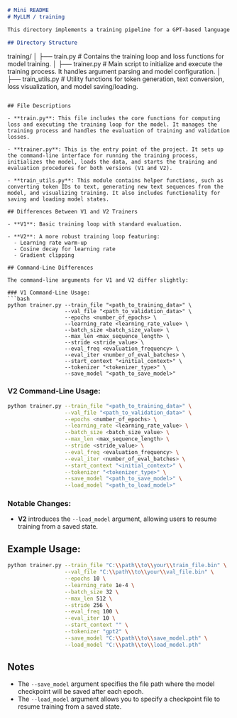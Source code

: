 ```markdown
# Mini README
# MyLLM / training

This directory implements a training pipeline for a GPT-based language model using PyTorch. The architecture is designed for text generation tasks, leveraging the transformer model's capabilities.

## Directory Structure

```
training/
│
├── train.py                # Contains the training loop and loss functions for model training.
│
├── trainer.py              # Main script to initialize and execute the training process. It handles argument parsing and model configuration.
│
├── train_utils.py          # Utility functions for token generation, text conversion, loss visualization, and model saving/loading.
```

## File Descriptions

- **train.py**: This file includes the core functions for computing loss and executing the training loop for the model. It manages the training process and handles the evaluation of training and validation losses.

- **trainer.py**: This is the entry point of the project. It sets up the command-line interface for running the training process, initializes the model, loads the data, and starts the training and evaluation procedures for both versions (V1 and V2).

- **train_utils.py**: This module contains helper functions, such as converting token IDs to text, generating new text sequences from the model, and visualizing training. It also includes functionality for saving and loading model states.

## Differences Between V1 and V2 Trainers

- **V1**: Basic training loop with standard evaluation.
  
- **V2**: A more robust training loop featuring:
  - Learning rate warm-up
  - Cosine decay for learning rate
  - Gradient clipping

## Command-Line Differences

The command-line arguments for V1 and V2 differ slightly:

### V1 Command-Line Usage:
```bash
python trainer.py --train_file "<path_to_training_data>" \
                  --val_file "<path_to_validation_data>" \
                  --epochs <number_of_epochs> \
                  --learning_rate <learning_rate_value> \
                  --batch_size <batch_size_value> \
                  --max_len <max_sequence_length> \
                  --stride <stride_value> \
                  --eval_freq <evaluation_frequency> \
                  --eval_iter <number_of_eval_batches> \
                  --start_context "<initial_context>" \
                  --tokenizer "<tokenizer_type>" \
                  --save_model "<path_to_save_model>"
```

### V2 Command-Line Usage:
```bash
python trainer.py --train_file "<path_to_training_data>" \
                  --val_file "<path_to_validation_data>" \
                  --epochs <number_of_epochs> \
                  --learning_rate <learning_rate_value> \
                  --batch_size <batch_size_value> \
                  --max_len <max_sequence_length> \
                  --stride <stride_value> \
                  --eval_freq <evaluation_frequency> \
                  --eval_iter <number_of_eval_batches> \
                  --start_context "<initial_context>" \
                  --tokenizer "<tokenizer_type>" \
                  --save_model "<path_to_save_model>" \
                  --load_model "<path_to_load_model>"
```

### Notable Changes:
- **V2** introduces the `--load_model` argument, allowing users to resume training from a saved state.

## Example Usage:

```bash
python trainer.py --train_file "C:\\path\\to\\your\\train_file.bin" \
                  --val_file "C:\\path\\to\\your\\val_file.bin" \
                  --epochs 10 \
                  --learning_rate 1e-4 \
                  --batch_size 32 \
                  --max_len 512 \
                  --stride 256 \
                  --eval_freq 100 \
                  --eval_iter 10 \
                  --start_context "" \
                  --tokenizer "gpt2" \
                  --save_model "C:\\path\\to\\save_model.pth" \
                  --load_model "C:\\path\\to\\load_model.pth"
```

## Notes
- The `--save_model` argument specifies the file path where the model checkpoint will be saved after each epoch.
- The `--load_model` argument allows you to specify a checkpoint file to resume training from a saved state.
```


